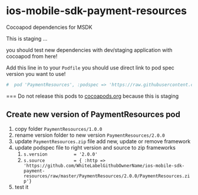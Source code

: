 # ios-mobile-sdk-payment-resources

Cocoapod dependencies for MSDK

This is staging ...

you should test new dependencies with dev/staging application with cocoapod from here!

Add this line in to your `Podfile` you should use direct link to pod spec version you want to use!

```bash
#  pod 'PaymentResources', :podspec => 'https://raw.githubusercontent.com/WhiteLabelGithubOwnerName/ios-mobile-sdk-payment-resources/master/Specs/PaymentResources/1.0.0/PaymentResources.podspec'
```

=== Do not release this pods to [cocoapods.org](https://cocoapods.org/) because this is staging

## Create new version of PaymentResources pod

1. copy folder `PaymentResources/1.0.0`
2. rename version folder to new version `PaymentResources/2.0.0`
3. update `PaymentResources.zip` file add new, update or remove framework
4. update podspec file to right version and source to zip frameworks
   1. `s.version          = '2.0.0'`
   2. `s.source           = { :http => 'https://github.com/WhiteLabelGithubOwnerName/ios-mobile-sdk-payment-resources/raw/master/PaymentResources/2.0.0/PaymentResources.zip'}`
5. test it
